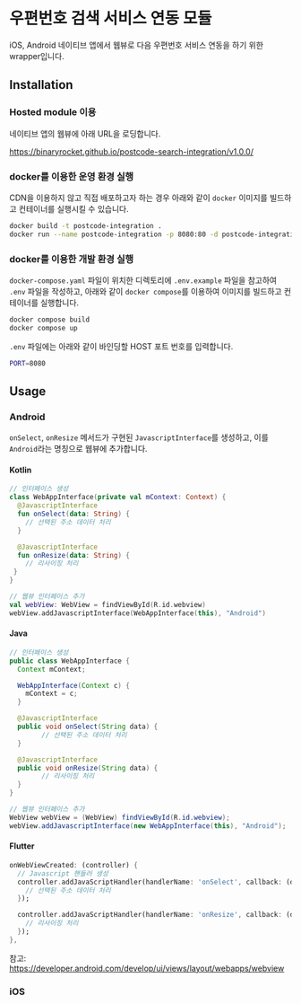 # 우편번호 검색 서비스 연동 모듈

iOS, Android 네이티브 앱에서 웹뷰로 다음 우편번호 서비스 연동을 하기 위한 wrapper입니다.

## Installation

### Hosted module 이용

네이티브 앱의 웹뷰에 아래 URL을 로딩합니다.

https://binaryrocket.github.io/postcode-search-integration/v1.0.0/

### docker를 이용한 운영 환경 실행

CDN을 이용하지 않고 직접 배포하고자 하는 경우 아래와 같이 `docker` 이미지를 빌드하고 컨테이너를 실행시킬 수 있습니다.

```bash
docker build -t postcode-integration .
docker run --name postcode-integration -p 8080:80 -d postcode-integration
```

### docker를 이용한 개발 환경 실행

`docker-compose.yaml` 파일이 위치한 디렉토리에 `.env.example` 파일을 참고하여 `.env` 파일을 작성하고, 아래와 같이 `docker compose`를 이용하여 이미지를 빌드하고 컨테이너를 실행합니다.

```bash
docker compose build
docker compose up
```

`.env` 파일에는 아래와 같이 바인딩할 HOST 포트 번호를 입력합니다.

```bash
PORT=8080
```

## Usage

### Android

`onSelect`, `onResize` 메서드가 구현된 `JavascriptInterface`를 생성하고, 이를 `Android`라는 명칭으로 웹뷰에 추가합니다.

#### Kotlin

```kotlin
// 인터페이스 생성
class WebAppInterface(private val mContext: Context) {
  @JavascriptInterface
  fun onSelect(data: String) {
    // 선택된 주소 데이터 처리
  }

  @JavascriptInterface
  fun onResize(data: String) {
    // 리사이징 처리
 }
}

// 웹뷰 인터페이스 추가
val webView: WebView = findViewById(R.id.webview)
webView.addJavascriptInterface(WebAppInterface(this), "Android")
```

#### Java

```java
// 인터페이스 생성
public class WebAppInterface {
  Context mContext;

  WebAppInterface(Context c) {
    mContext = c;
  }

  @JavascriptInterface
  public void onSelect(String data) {
		// 선택된 주소 데이터 처리
  }

  @JavascriptInterface
  public void onResize(String data) {
		// 리사이징 처리
  }
}

// 웹뷰 인터페이스 추가
WebView webView = (WebView) findViewById(R.id.webview);
webView.addJavascriptInterface(new WebAppInterface(this), "Android");
```

#### Flutter

```dart
onWebViewCreated: (controller) {
  // Javascript 핸들러 생성
  controller.addJavaScriptHandler(handlerName: 'onSelect', callback: (data) {
    // 선택된 주소 데이터 처리
  });

  controller.addJavaScriptHandler(handlerName: 'onResize', callback: (data) {
    // 리사이징 처리
  });
},
```

참고: https://developer.android.com/develop/ui/views/layout/webapps/webview

### iOS
